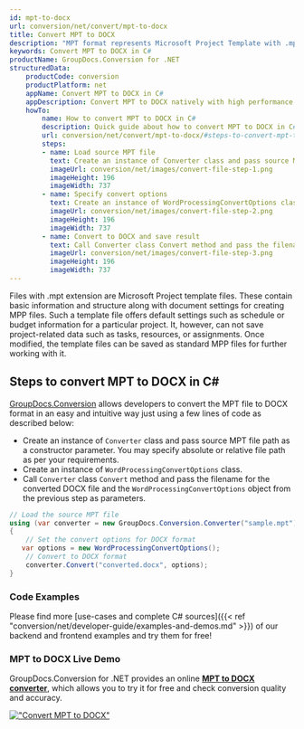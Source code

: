 ```yaml
---
id: mpt-to-docx
url: conversion/net/convert/mpt-to-docx
title: Convert MPT to DOCX
description: "MPT format represents Microsoft Project Template with .mpt extension. Learn how to convert MPT to DOCX file programmatically in C# language using GroupDocs.Conversion for .NET library."
keywords: Convert MPT to DOCX in C#
productName: GroupDocs.Conversion for .NET
structuredData:
    productCode: conversion
    productPlatform: net
    appName: Convert MPT to DOCX in C#
    appDescription: Convert MPT to DOCX natively with high performance using C# language and server side GroupDocs.Conversion for .NET APIs, without the use of any software like Microsoft or Open Office.
    howTo:
        name: How to convert MPT to DOCX in C# 
        description: Quick guide about how to convert MPT to DOCX in C# with high performance and accuracy.
        url: conversion/net/convert/mpt-to-docx/#steps-to-convert-mpt-to-docx-in-c
        steps:
        - name: Load source MPT file 
          text: Create an instance of Converter class and pass source MPT file path as a constructor parameter. You may specify absolute or relative file path as per your requirements. 
          imageUrl: conversion/net/images/convert-file-step-1.png
          imageHeight: 196
          imageWidth: 737
        - name: Specify convert options 
          text: Create an instance of WordProcessingConvertOptions class.
          imageUrl: conversion/net/images/convert-file-step-2.png
          imageHeight: 196
          imageWidth: 737
        - name: Convert to DOCX and save result 
          text: Call Converter class Convert method and pass the filename for the converted HTML file and the WordProcessingConvertOptions object from the previous step as parameters.
          imageUrl: conversion/net/images/convert-file-step-3.png
          imageHeight: 196
          imageWidth: 737
---
```


Files with .mpt extension are Microsoft Project template files. These contain basic information and structure along with document settings for creating MPP files. Such a template file offers default settings such as schedule or budget information for a particular project. It, however, can not save project-related data such as tasks, resources, or assignments. Once modified, the template files can be saved as standard MPP files for further working with it.

## Steps to convert MPT to DOCX in C#

[GroupDocs.Conversion](https://products.groupdocs.com/conversion/net) allows developers to convert the MPT file to DOCX format in an easy and intuitive way just using a few lines of code as described below:

* Create an instance of `Converter` class and pass source MPT file path as a constructor parameter. You may specify absolute or relative file path as per your requirements. 
* Create an instance of `WordProcessingConvertOptions` class.
* Call `Converter` class `Convert` method and pass the filename for the converted DOCX file and the `WordProcessingConvertOptions` object from the previous step as parameters.

```csharp
// Load the source MPT file
using (var converter = new GroupDocs.Conversion.Converter("sample.mpt"))
{
    // Set the convert options for DOCX format
   var options = new WordProcessingConvertOptions();
    // Convert to DOCX format
    converter.Convert("converted.docx", options);
}
```

### Code Examples

Please find more [use-cases and complete C# sources]({{< ref "conversion/net/developer-guide/examples-and-demos.md" >}}) of our backend and frontend examples and try them for free!

### MPT to DOCX Live Demo

GroupDocs.Conversion for .NET provides an online [**MPT to DOCX converter**](https://products.groupdocs.app/conversion/mpt-to-docx), which allows you to try it for free and check conversion quality and accuracy.

[!["Convert MPT to DOCX"](conversion/net/images/convert-to-docx/convert-mpt-to-docx.png)](https://products.groupdocs.app/conversion/mpt-to-docx)